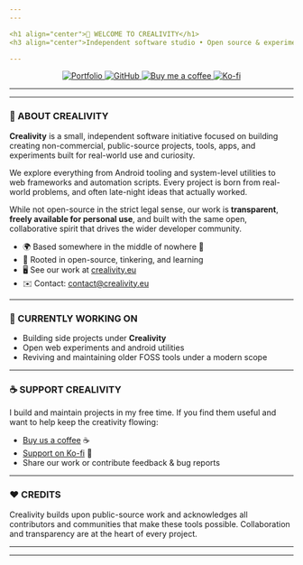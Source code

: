 ```yaml
---
---

<h1 align="center">👋 WELCOME TO CREALIVITY</h1>
<h3 align="center">Independent software studio • Open source & experimentation</h3>

---
```


<p align="center">
  <a href="https://crealivity.eu">
    <img src="https://img.shields.io/badge/Crealivity-008080?style=for-the-badge&logo=vercel&logoColor=white" alt="Portfolio"/>
  </a>
  <a href="https://github.com/Crealivity">
    <img src="https://img.shields.io/badge/GitHub-000000?style=for-the-badge&logo=github&logoColor=white" alt="GitHub"/>
  </a>
  <a href="https://www.buymeacoffee.com/Crealivity">
    <img src="https://img.shields.io/badge/Buy%20Me%20a%20Coffee-FFDD00?style=for-the-badge&logo=buymeacoffee&logoColor=black" alt="Buy me a coffee"/>
  </a>
  <a href="https://ko-fi.com/Crealivity">
    <img src="https://img.shields.io/badge/Ko--fi-FF5E5B?style=for-the-badge&logo=kofi&logoColor=white" alt="Ko-fi"/>
  </a>
</p>

---
---

### 🧩 ABOUT CREALIVITY

**Crealivity** is a small, independent software initiative focused on building creating non-commercial, public-source projects, tools, apps, and experiments built for real-world use and curiosity.

We explore everything from Android tooling and system-level utilities to web frameworks and automation scripts. Every project is born from real-world problems, and often late-night ideas that actually worked.

While not open-source in the strict legal sense, our work is **transparent**, **freely available for personal use**, and built with the same open, collaborative spirit that drives the wider developer community.

* 🌍 Based somewhere in the middle of nowhere 🌌  
* 🧠 Rooted in open-source, tinkering, and learning
* 🖥️ See our work at [crealivity.eu](https://crealivity.eu)
* ✉️ Contact: [contact@crealivity.eu](mailto:contact@crealivity.eu)

---

### 🚧 CURRENTLY WORKING ON
* Building side projects under **Crealivity**  
* Open web experiments and android utilities
* Reviving and maintaining older FOSS tools under a modern scope

---

### ☕ SUPPORT CREALIVITY

I build and maintain projects in my free time. If you find them useful and want to help keep the creativity flowing:  

* [Buy us a coffee](https://www.buymeacoffee.com/Crealivity) ☕
* [Support on Ko-fi](https://ko-fi.com/Crealivity) 💙
* Share our work or contribute feedback & bug reports

---

### ❤️ CREDITS

Crealivity builds upon public-source work and acknowledges all contributors and communities that make these tools possible. 
Collaboration and transparency are at the heart of every project.

---
---
